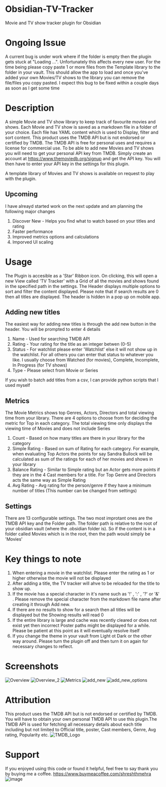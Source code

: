 # Obsidian-TV-Tracker

Movie and TV show tracker plugin for Obsidian

# Ongoing Issue

A current bug is under work where if the folder is empty then the plugin gets stuck at "Loading ...". Unfortunately this affects every new user. For the time being please copy paste 1 or more files from the Template library to the folder in your vault. This should allow the app to load and once you've added your own Movies/TV shows to the library you can remove the file/files you copy pasted. I expect this bug to be fixed within a couple days as soon as I get some time

# Description

A simple Movie and TV show library to keep track of favourite movies and shows. Each Movie and TV show is saved as a markdown file in a folder of your choice. Each file has YAML content which is used to Display, filter and sort content. This product uses the TMDB API but is not endorsed or certified by TMDB. The TMDB API is free for personal uses and requires a license for commercial use. To be able to add new Movies and TV shows you will need to get your personal API key from TMDB. Simply create an account at https://www.themoviedb.org/signup and get the API key. You will then have to enter your API key in the settings for this plugin.

A template library of Movies and TV shows is available on request to play with the plugin.

## Upcoming

I have alreayd started work on the next update and am planning the following major changes

1. Discover New - Helps you find what to watch based on your titles and rating
2. Faster performance
3. Improved metrics options and calculations
4. Imporved UI scaling

# Usage

The Plugin is accesible as a 'Star' Ribbon icon. On clicking, this will open a new View called 'TV Tracker' with a Grid of all the movies and shows found in the specified path in the settings. The Header displays multiple options to sort and filter the content displayed. Please note that if search results are 0 then all titles are displayed. The header is hidden in a pop up on mobile app.

## Adding new titles

The easiest way for adding new titles is through the add new button in the header. You will be prompted to enter 4 details

1. Name - Used for searching TMDB API
2. Rating - Your rating for the title as an integer betwen (0-5)
3. Status - For watchlist please enter 'Watchlist' else it will not show up in the watchlist. For all others you can enter that status to whatever you like. I usually choose from Watched (for movies), Complete, Incomplete, In Progress (for TV shows)
4. Type - Please select from Movie or Series

If you wish to batch add titles from a csv, I can provide python scripts that I used myself

## Metrics

The Movie Metrics shows top Genres, Actors, Directors and total viewing time from your library. There are 4 options to choose from for deciding the metric for Top in each category. The total viewing time only displays the viewing time of Movies and does not include Series

1. Count - Based on how many titles are there in your library for the category
2. Simple Rating - Based on sum of Rating for each category. For example, when evaluating Top Actors the points for say Sandra Bullock will be calculated as sum of the ratings for each of her movies and shows in your library
3. Balance Rating - Similar to Simple rating but an Actor gets more points if they are in the 4 Cast members for a title. For Top Genre and Directors acts the same way as Simple Rating
4. Avg Rating - Avg rating for the person/genre if they have a minimum number of titles (This number can be changed from settings)

## Settings

There are 13 configurable settings. The two most improtant ones are the TMDB API key and the Folder path. The folder path is relative to the root of your obsidian vault (where the .obsidian folder is). So if the content is in a folder called Movies which is in the root, then the path would simply be 'Movies'

# Key things to note

1. When entering a movie in the watchlist. Please enter the rating as 1 or higher otherwise the movie will not be displayed
2. After adding a title, the TV tracker will ahve to be reloaded for the title to show up.
3. If the movie has a special character in it's name such as '!' , ':' , '?' or '&' . Please remove the special character from the markdown file name after creating it through Add new.
4. If there are no results to show for a search then all titles will be displayed but the Showing results will read 0
5. If the entire library is large and cache was recently cleared or does not exist yet then incorrect Poster paths might be displayed for a while. Please be patient at this point as it will eventually resolve itself
6. If you change the theme in your vault from Light ot Dark or the other way around. Please turn the plugin off and then turn it on again for necessary changes to reflect.

# Screenshots

![Overview](/Screenshots/Overview.png)
![Overview_2](/Screenshots/Overview_2.png)
![Metrics](/Screenshots/metrics.png)
![add_new](/Screenshots/add_new.png)
![add_new_options](/Screenshots/add_new_options.png)

# Attribution

This product uses the TMDB API but is not endorsed or certified by TMDB. You will have to obtain your own personal TMDB API to use this plugin.The TMDB API is used for fetching all necessary details about each title including but not limited to Official title, poster, Cast members, Genre, Avg rating, Popularity etc.
![TMDB_Logo](https://www.themoviedb.org/assets/2/v4/logos/v2/blue_square_2-d537fb228cf3ded904ef09b136fe3fec72548ebc1fea3fbbd1ad9e36364db38b.svg)

# Support

If you enjoyed using this code or found it helpful, feel free to say thank you by buying me a coffee. https://www.buymeacoffee.com/shreshthmehra
![image](https://github.com/Shreshth-mehra/Obsidian-TV-Tracker/assets/39000100/070b470b-5051-4d42-8be0-4b417acacc0a)
